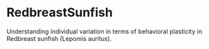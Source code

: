 # RedbreastSunfish
Understanding individual variation in terms of behavioral plasticity in Redbreast sunfish (Lepomis auritus).
